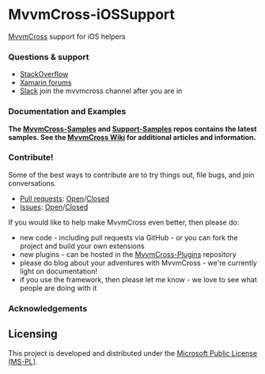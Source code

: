 MvvmCross-iOSSupport
============
[MvvmCross](https://github.com/MvvmCross/MvvmCross) support for iOS helpers

### Questions & support

* [StackOverflow](http://stackoverflow.com/questions/tagged/mvvmcross)
* [Xamarin forums](http://forums.xamarin.com)
* [Slack](https://xamarinchat.herokuapp.com/) join the mvvmcross channel after you are in

### Documentation and Examples

**The [MvvmCross-Samples](https://github.com/MvvmCross/MvvmCross-Samples) and [Support-Samples](https://github.com/MvvmCross/MvvmCross-iOSSupport/tree/master/Samples) repos contains the latest samples. See the [MvvmCross Wiki](https://github.com/MvvmCross/MvvmCross/wiki) for additional articles and information.**

### Contribute!

Some of the best ways to contribute are to try things out, file bugs, and join conversations.

* [Pull requests](https://github.com/MvvmCross/MvvmCross-iOSSupport/pulls): [Open](https://github.com/MvvmCross/MvvmCross-iOSSupport/pulls?q=is%3Aopen+is%3Apr)/[Closed](https://github.com/MvvmCross/MvvmCross-iOSSupport/pulls?q=is%3Apr+is%3Aclosed)
* [Issues](https://github.com/MvvmCross/MvvmCross-iOSSupport/issues): [Open](https://github.com/MvvmCross/MvvmCross-iOSSupport/issues?q=is%3Aopen+is%3Aissue)/[Closed](https://github.com/MvvmCross/MvvmCross-iOSSupport/issues?q=is%3Aissue+is%3Aclosed)

If you would like to help make MvvmCross even better, then please do:

* new code - including pull requests via GitHub - or you can fork the project and build your own extensions
* new plugins - can be hosted in the [MvvmCross-Plugins](https://github.com/MvvmCross/MvvmCross-Plugins) repository
* please do blog about your adventures with MvvmCross - we're currently light on documentation!
* if you use the framework, then please let me know - we love to see what people are doing with it

### Acknowledgements



Licensing
---------

This project is developed and distributed under the [Microsoft Public License (MS-PL)](http://opensource.org/licenses/ms-pl.html).
